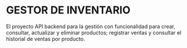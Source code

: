 # GESTOR DE INVENTARIO
El proyecto API backend para la gestión con funcionalidad para crear, consultar, actualizar y eliminar productos; registrar ventas y consultar el historial de ventas por producto.
